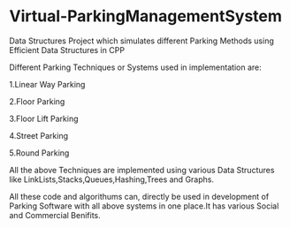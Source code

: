 # Virtual-ParkingManagementSystem
Data Structures Project which simulates different Parking Methods using Efficient Data Structures in CPP

Different Parking Techniques or Systems used in implementation are:

1.Linear Way Parking

2.Floor Parking

3.Floor Lift Parking

4.Street Parking

5.Round Parking

All the above Techniques are implemented using various Data Structures like LinkLists,Stacks,Queues,Hashing,Trees and Graphs.

All these code and algorithums can, directly be used in development of Parking Software with all above systems in one place.It has various 
Social and Commercial Benifits.
